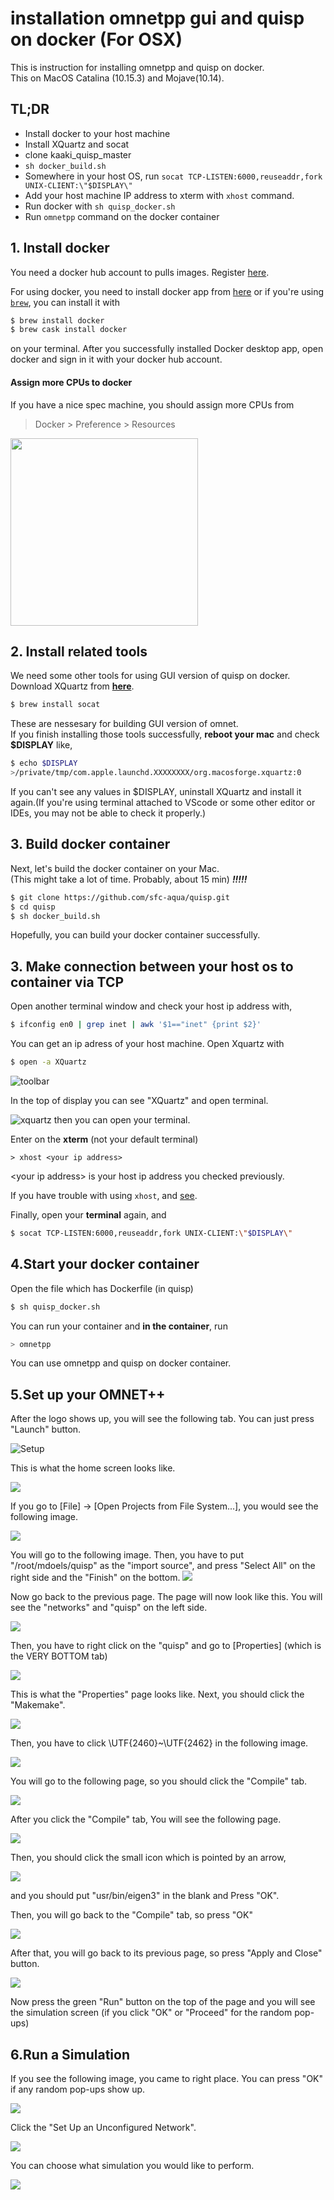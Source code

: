 # installation omnetpp gui and quisp on docker (For OSX)

This is instruction for installing omnetpp and quisp on docker.  
This on MacOS Catalina (10.15.3) and Mojave(10.14).

## TL;DR
- Install docker to your host machine
- Install XQuartz and socat
- clone kaaki_quisp_master
- `sh docker_build.sh`
- Somewhere in your host OS, run `socat TCP-LISTEN:6000,reuseaddr,fork UNIX-CLIENT:\"$DISPLAY\"`
- Add your host machine IP address to xterm with `xhost` command.
- Run docker with `sh quisp_docker.sh`
- Run `omnetpp` command on the docker container

## 1. Install docker

You need a docker hub account to pulls images. Register [here](https://hub.docker.com/).

For using docker, you need to install docker app from [here](https://hub.docker.com/editions/community/docker-ce-desktop-mac) or if you're using [`brew`](https://brew.sh/), you can install it with
```zsh
$ brew install docker
$ brew cask install docker
```
on your terminal.
After you successfully installed Docker desktop app, open docker and sign in it with your docker hub account.

#### Assign more CPUs to docker

If you have a nice spec machine, you should assign more CPUs from
> Docker > Preference > Resources

<img src=https://i.imgur.com/m5r2WMA.png width=300>

## 2. Install related tools

We need some other tools for using GUI version of quisp on docker.
Download XQuartz from [**here**](https://www.xquartz.org/).

```zsh
$ brew install socat
```

These are nessesary for building GUI version of omnet.  
If you finish installing those tools successfully, **reboot your mac** and check **$DISPLAY** like,

```zsh
$ echo $DISPLAY
>/private/tmp/com.apple.launchd.XXXXXXXX/org.macosforge.xquartz:0
```

If you can't see any values in $DISPLAY, uninstall XQuartz and install it again.(If you're using terminal attached to VScode or some other editor or IDEs, you may not be able to check it properly.)

## 3. Build docker container

Next, let's build the docker container on your Mac.  
(This might take a lot of time. Probably, about 15 min)
***!!!!!<CHANGE WHEN THIS BECOME OSS>***
```zsh
$ git clone https://github.com/sfc-aqua/quisp.git
$ cd quisp
$ sh docker_build.sh
```
Hopefully, you can build your docker container successfully.

## 3. Make connection between your host os to container via TCP

Open another terminal window and check your host ip address with,

```zsh
$ ifconfig en0 | grep inet | awk '$1=="inet" {print $2}'
```

You can get an ip adress of your host machine.
Open Xquartz with

```zsh
$ open -a XQuartz
```

![toolbar](https://i.imgur.com/ZGaAcFU.png)

In the top of display you can see "XQuartz" and open terminal.

![xquartz](https://i.imgur.com/lXUyrcg.png)
then you can open your terminal.

Enter on the **xterm** (not your default terminal)

```xterm
> xhost <your ip address>
```

\<your ip address> is your host ip address you checked previously.  

If you have trouble with using `xhost`, and [see](./xhost_trouble_shooting.md).

Finally, open your **terminal** again, and

```zsh
$ socat TCP-LISTEN:6000,reuseaddr,fork UNIX-CLIENT:\"$DISPLAY\"
```

## 4.Start your docker container

Open the file which has Dockerfile (in quisp)

```zsh 
$ sh quisp_docker.sh
```

You can run your container and **in the container**, run
```zsh
> omnetpp
```

You can use omnetpp and quisp on docker container.

## 5.Set up your OMNET++
After the logo shows up, you will see the following tab. You can just press "Launch" button. 

![Setup](https://user-images.githubusercontent.com/45162150/74584459-e7b2a000-5015-11ea-95a0-cd811ed9b25d.png)


This is what the home screen looks like.

![](https://i.imgur.com/0eTDAQi.png)


If you go to [File] → [Open Projects from File System...], you would see the following image.

![](https://i.imgur.com/LE63EJE.png)


You will go to the following image.  Then, you have to put "/root/mdoels/quisp" as the "import source", and press "Select All" on the right side and the "Finish" on the bottom.
![](https://i.imgur.com/iEbayjS.png)


Now go back to the previous page.
The page will now look like this.
You will see the "networks" and "quisp" on the left side.


![](https://i.imgur.com/RuGLKXJ.png)

Then, you have to right click on the "quisp" and go to [Properties] (which is the VERY BOTTOM tab)


![](https://i.imgur.com/MITpLz4.png)


This is what the "Properties" page looks like. Next, you should click the "Makemake".


![](https://i.imgur.com/2njDPBi.png)


Then, you have to click \UTF{2460}~\UTF{2462} in the following image.

![](https://i.imgur.com/Zwqql8b.png)


You will go to the following page, so you should click the "Compile" tab.

![](https://i.imgur.com/wdeH3pC.png)

After you click the "Compile" tab, You will see the following page.

![](https://i.imgur.com/CTB85mk.png)

Then, you should click the small icon which is pointed by an arrow, 

![](https://i.imgur.com/Up47pD1.png)

and you should put "usr/bin/eigen3" in the blank and Press "OK".

Then, you will go back to the "Compile" tab, so press "OK"

![](https://i.imgur.com/0TnZxmR.png)


After that, you will go back to its previous page, so press "Apply and Close" button.

![](https://i.imgur.com/TH3yLUM.png)


Now press the green "Run" button on the top of the page and you will see the simulation screen (if you click "OK" or "Proceed" for the random pop-ups)

## 6.Run a Simulation
If you see the following image, you came to right place. You can press "OK" if any random pop-ups show up.

![](https://i.imgur.com/lzsxTqa.png)

Click the "Set Up an Unconfigured Network".

![](https://i.imgur.com/cdi34vk.png)

You can choose what simulation you would like to perform.

![](https://i.imgur.com/oPfFUGR.png)